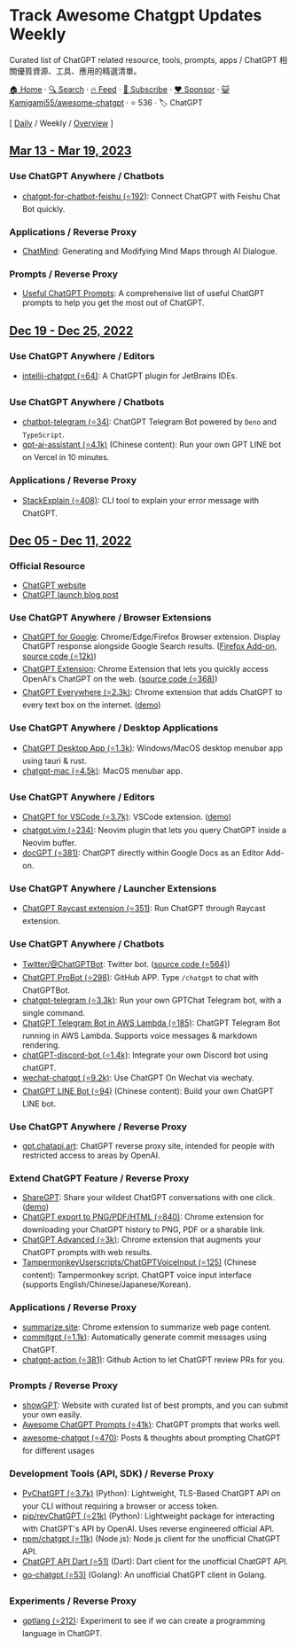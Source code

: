 # Track Awesome Chatgpt Updates Weekly

Curated list of ChatGPT related resource, tools, prompts, apps / ChatGPT 相關優質資源、工具、應用的精選清單。

[🏠 Home](/README.md) · [🔍 Search](https://www.trackawesomelist.com/search/) · [🔥 Feed](https://www.trackawesomelist.com/Kamigami55/awesome-chatgpt/week/rss.xml) · [📮 Subscribe](https://trackawesomelist.us17.list-manage.com/subscribe?u=d2f0117aa829c83a63ec63c2f&id=36a103854c) · [❤️  Sponsor](https://github.com/sponsors/theowenyoung) · [😺 Kamigami55/awesome-chatgpt](https://github.com/Kamigami55/awesome-chatgpt) · ⭐ 536 · 🏷️ ChatGPT

[ [Daily](/content/Kamigami55/awesome-chatgpt/README.md) / Weekly / [Overview](/content/Kamigami55/awesome-chatgpt/readme/README.md) ]

## [Mar 13 - Mar 19, 2023](/content/2023/11/README.md)

### Use ChatGPT Anywhere / Chatbots

*   [chatgpt-for-chatbot-feishu (⭐192)](https://github.com/go-zoox/chatgpt-for-chatbot-feishu): Connect ChatGPT with Feishu Chat Bot quickly.

### Applications / Reverse Proxy

*   [ChatMind](https://www.chatmind.tech/): Generating and Modifying Mind Maps through AI Dialogue.

### Prompts / Reverse Proxy

*   [Useful ChatGPT Prompts](https://www.explainthis.io/en/chatgpt): A comprehensive list of useful ChatGPT prompts to help you get the most out of ChatGPT.

## [Dec 19 - Dec 25, 2022](/content/2022/51/README.md)

### Use ChatGPT Anywhere / Editors

*   [intellij-chatgpt (⭐64)](https://github.com/LiLittleCat/intellij-chatgpt): A ChatGPT plugin for JetBrains IDEs.

### Use ChatGPT Anywhere / Chatbots

*   [chatbot-telegram (⭐34)](https://github.com/Ciyou/chatbot-telegram): ChatGPT Telegram Bot powered by `Deno` and `TypeScript`.
*   [gpt-ai-assistant (⭐4.1k)](https://github.com/memochou1993/gpt-ai-assistant) (Chinese content): Run your own GPT LINE bot on Vercel in 10 minutes.

### Applications / Reverse Proxy

*   [StackExplain (⭐408)](https://github.com/shobrook/stackexplain): CLI tool to explain your error message with ChatGPT.

## [Dec 05 - Dec 11, 2022](/content/2022/49/README.md)

### Official Resource

*   [ChatGPT website](https://chat.openai.com/)
*   [ChatGPT launch blog post](https://openai.com/blog/chatgpt/)

### Use ChatGPT Anywhere / Browser Extensions

*   [ChatGPT for Google](https://chrome.google.com/webstore/detail/chatgpt-for-google/jgjaeacdkonaoafenlfkkkmbaopkbilf): Chrome/Edge/Firefox Browser extension. Display ChatGPT response alongside Google Search results. ([Firefox Add-on](https://addons.mozilla.org/en-US/firefox/addon/chatgpt-for-google/), [source code (⭐12k)](https://github.com/wong2/chat-gpt-google-extension))
*   [ChatGPT Extension](https://chrome.google.com/webstore/detail/chatgpt-chrome-extension/cdjifpfganmhoojfclednjdnnpooaojb): Chrome Extension that lets you quickly access OpenAI's ChatGPT on the web. ([source code (⭐368)](https://github.com/kazuki-sf/ChatGPT_Extension))
*   [ChatGPT Everywhere (⭐2.3k)](https://github.com/gragland/chatgpt-everywhere): Chrome extension that adds ChatGPT to every text box on the internet. ([demo](https://twitter.com/gabe_ragland/status/1599466486422470656))

### Use ChatGPT Anywhere / Desktop Applications

*   [ChatGPT Desktop App (⭐1.3k)](https://github.com/sonnylazuardi/chatgpt-desktop): Windows/MacOS desktop menubar app using tauri & rust.
*   [chatgpt-mac (⭐4.5k)](https://github.com/vincelwt/chatgpt-mac): MacOS menubar app.

### Use ChatGPT Anywhere / Editors

*   [ChatGPT for VSCode (⭐3.7k)](https://github.com/mpociot/chatgpt-vscode): VSCode extension. ([demo](https://twitter.com/marcelpociot/status/1599180144551526400))
*   [chatgpt.vim (⭐234)](https://github.com/terror/chatgpt.nvim): Neovim plugin that lets you query ChatGPT inside a Neovim buffer.
*   [docGPT (⭐381)](https://github.com/cesarhuret/docGPT): ChatGPT directly within Google Docs as an Editor Add-on.

### Use ChatGPT Anywhere / Launcher Extensions

*   [ChatGPT Raycast extension (⭐351)](https://github.com/abielzulio/chatgpt-raycast): Run ChatGPT through Raycast extension.

### Use ChatGPT Anywhere / Chatbots

*   [Twitter/@ChatGPTBot](https://twitter.com/ChatGPTBot): Twitter bot. ([source code (⭐564)](https://github.com/transitive-bullshit/chatgpt-twitter-bot))
*   [ChatGPT ProBot (⭐298)](https://github.com/oceanlvr/ChatGPTBot): GitHub APP. Type `/chatgpt` to chat with ChatGPTBot.
*   [chatgpt-telegram (⭐3.3k)](https://github.com/m1guelpf/chatgpt-telegram): Run your own GPTChat Telegram bot, with a single command.
*   [ChatGPT Telegram Bot in AWS Lambda (⭐185)](https://github.com/franalgaba/chatgpt-telegram-bot-serverless): ChatGPT Telegram Bot running in AWS Lambda. Supports voice messages & markdown rendering.
*   [chatGPT-discord-bot (⭐1.4k)](https://github.com/Zero6992/chatGPT-discord-bot): Integrate your own Discord bot using chatGPT.
*   [wechat-chatgpt (⭐9.2k)](https://github.com/fuergaosi233/wechat-chatgpt): Use ChatGPT On Wechat via wechaty.
*   [ChatGPT LINE Bot (⭐94)](https://github.com/isdaviddong/chatGPTLineBot) (Chinese content): Build your own ChatGPT LINE bot.

### Use ChatGPT Anywhere / Reverse Proxy

*   [gpt.chatapi.art](https://gpt.chatapi.art/): ChatGPT reverse proxy site, intended for people with restricted access to areas by OpenAI.

### Extend ChatGPT Feature / Reverse Proxy

*   [ShareGPT](https://sharegpt.com/): Share your wildest ChatGPT conversations with one click. ([demo](https://twitter.com/steventey/status/1599816553490366464))
*   [ChatGPT export to PNG/PDF/HTML (⭐840)](https://github.com/liady/ChatGPT-pdf): Chrome extension for downloading your ChatGPT history to PNG, PDF or a sharable link.
*   [ChatGPT Advanced (⭐3k)](https://github.com/qunash/chatgpt-advanced): Chrome extension that augments your ChatGPT prompts with web results.
*   [TampermonkeyUserscripts/ChatGPTVoiceInput (⭐125)](https://github.com/doggy8088/TampermonkeyUserscripts/blob/main/src/ChatGPTVoiceInput.user.js?fbclid=IwAR2sYE_CIOTdhNlRqaYwJ3eh-foa4O7ZHukYcc1dXLcU8IHLIDOt52gdAdQ) (Chinese content): Tampermonkey script. ChatGPT voice input interface (supports English/Chinese/Japanese/Korean).

### Applications / Reverse Proxy

*   [summarize.site](https://chrome.google.com/webstore/detail/summarize/lmhkmibdclhibdooglianggbnhcbcjeh): Chrome extension to summarize web page content.
*   [commitgpt (⭐1.1k)](https://github.com/RomanHotsiy/commitgpt): Automatically generate commit messages using ChatGPT.
*   [chatgpt-action (⭐381)](https://github.com/kxxt/chatgpt-action): Github Action to let ChatGPT review PRs for you.

### Prompts / Reverse Proxy

*   [showGPT](https://showgpt.co/): Website with curated list of best prompts, and you can submit your own easily.
*   [Awesome ChatGPT Prompts (⭐41k)](https://github.com/f/awesome-chatgpt-prompts): ChatGPT prompts that works well.
*   [awesome-chatgpt (⭐470)](https://github.com/saharmor/awesome-chatgpt): Posts & thoughts about prompting ChatGPT for different usages

### Development Tools (API, SDK) / Reverse Proxy

*   [PyChatGPT (⭐3.7k)](https://github.com/rawandahmad698/PyChatGPT) (Python): Lightweight, TLS-Based ChatGPT API on your CLI without requiring a browser or access token.
*   [pip/revChatGPT (⭐21k)](https://github.com/acheong08/ChatGPT) (Python): Lightweight package for interacting with ChatGPT's API by OpenAI. Uses reverse engineered official API.
*   [npm/chatgpt (⭐11k)](https://github.com/transitive-bullshit/chatgpt-api) (Node.js): Node.js client for the unofficial ChatGPT API.
*   [ChatGPT API Dart (⭐51)](https://github.com/MisterJimson/chatgpt_api_dart) (Dart): Dart client for the unofficial ChatGPT API.
*   [go-chatgpt (⭐53)](https://github.com/abhayptp/go-chatgpt) (Golang): An unofficial ChatGPT client in Golang.

### Experiments / Reverse Proxy

*   [gptlang (⭐212)](https://github.com/forrestchang/gptlang): Experiment to see if we can create a programming language in ChatGPT.